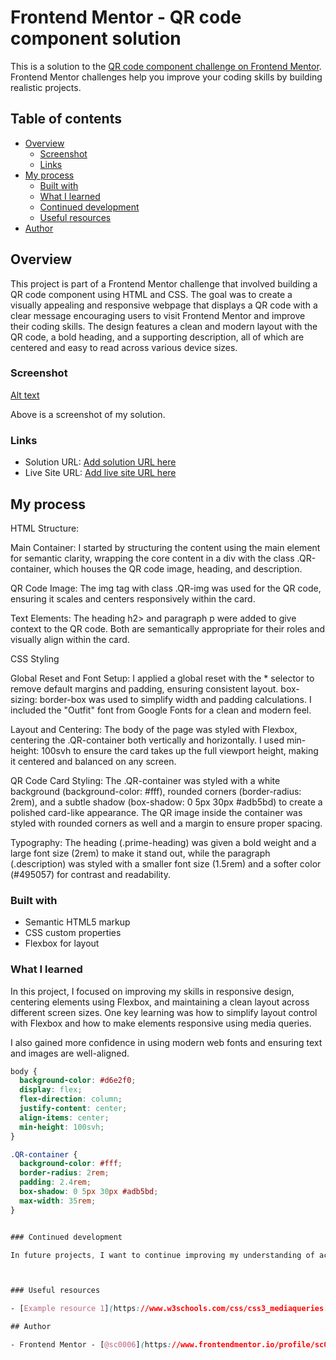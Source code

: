 # Frontend Mentor - QR code component solution

This is a solution to the [QR code component challenge on Frontend Mentor](https://www.frontendmentor.io/challenges/qr-code-component-iux_sIO_H). Frontend Mentor challenges help you improve your coding skills by building realistic projects.

## Table of contents

- [Overview](#overview)
  - [Screenshot](#screenshot)
  - [Links](#links)
- [My process](#my-process)
  - [Built with](#built-with)
  - [What I learned](#what-i-learned)
  - [Continued development](#continued-development)
  - [Useful resources](#useful-resources)
- [Author](#author)

## Overview

This project is part of a Frontend Mentor challenge that involved building a QR code component using HTML and CSS. The goal was to create a visually appealing and responsive webpage that displays a QR code with a clear message encouraging users to visit Frontend Mentor and improve their coding skills. The design features a clean and modern layout with the QR code, a bold heading, and a supporting description, all of which are centered and easy to read across various device sizes.

### Screenshot

[Alt text](<QR-Code solution.png>)

Above is a screenshot of my solution.

### Links

- Solution URL: [Add solution URL here](https://github.com/sc0006/qr-code-frontend-mentor)
- Live Site URL: [Add live site URL here](https://sc0006.github.io/qr-code-frontend-mentor/)

## My process

HTML Structure:

Main Container: I started by structuring the content using the main element for semantic clarity, wrapping the core content in a div with the class .QR-container, which houses the QR code image, heading, and description.

QR Code Image: The img tag with class .QR-img was used for the QR code, ensuring it scales and centers responsively within the card.

Text Elements: The heading h2> and paragraph p were added to give context to the QR code. Both are semantically appropriate for their roles and visually align within the card.

CSS Styling

Global Reset and Font Setup: I applied a global reset with the \* selector to remove default margins and padding, ensuring consistent layout. box-sizing: border-box was used to simplify width and padding calculations. I included the "Outfit" font from Google Fonts for a clean and modern feel.

Layout and Centering: The body of the page was styled with Flexbox, centering the .QR-container both vertically and horizontally. I used min-height: 100svh to ensure the card takes up the full viewport height, making it centered and balanced on any screen.

QR Code Card Styling: The .QR-container was styled with a white background (background-color: #fff), rounded corners (border-radius: 2rem), and a subtle shadow (box-shadow: 0 5px 30px #adb5bd) to create a polished card-like appearance. The QR image inside the container was styled with rounded corners as well and a margin to ensure proper spacing.

Typography: The heading (.prime-heading) was given a bold weight and a large font size (2rem) to make it stand out, while the paragraph (.description) was styled with a smaller font size (1.5rem) and a softer color (#495057) for contrast and readability.

### Built with

- Semantic HTML5 markup
- CSS custom properties
- Flexbox for layout

### What I learned

In this project, I focused on improving my skills in responsive design, centering elements using Flexbox, and maintaining a clean layout across different screen sizes. One key learning was how to simplify layout control with Flexbox and how to make elements responsive using media queries.

I also gained more confidence in using modern web fonts and ensuring text and images are well-aligned.

```css
body {
  background-color: #d6e2f0;
  display: flex;
  flex-direction: column;
  justify-content: center;
  align-items: center;
  min-height: 100svh;
}

.QR-container {
  background-color: #fff;
  border-radius: 2rem;
  padding: 2.4rem;
  box-shadow: 0 5px 30px #adb5bd;
  max-width: 35rem;
}


### Continued development

In future projects, I want to continue improving my understanding of accessibility and learn more about CSS Grid to expand my layout skills.



### Useful resources

- [Example resource 1](https://www.w3schools.com/css/css3_mediaqueries.asp) - This helped me with better understanding media queries. I also used some MDN web docs.

## Author

- Frontend Mentor - [@sc0006](https://www.frontendmentor.io/profile/sc0006)
```
